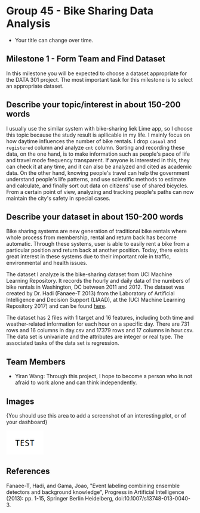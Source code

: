 # Group 45 - Bike Sharing Data Analysis

- Your title can change over time.

## Milestone 1 - Form Team and Find Dataset

In this milestone you will be expected to choose a dataset appropriate for the DATA 301 project. The most important task for this milestone is to select an appropriate dataset.

## Describe your topic/interest in about 150-200 words

I usually use the similar system with bike-sharing liek Lime app, so I choose this topic because the study result is apllicable in my life. I mainly focus on how daytime influences the number of bike rentals. I drop `casual` and `registered` column and analyze `cnt` column. Sorting and recording these data, on the one hand, is to make information such as people's pace of life and travel mode frequency transparent. If anyone is interested in this, they can check it at any time, and it can also be analyzed and cited as academic data. On the other hand, knowing people's travel can help the government understand people's life patterns, and use scientific methods to estimate and calculate, and finally sort out data on citizens' use of shared bicycles. From a certain point of view, analyzing and tracking people's paths can now maintain the city's safety in special cases.


## Describe your dataset in about 150-200 words

Bike sharing systems are new generation of traditional bike rentals where whole process from membership, rental and return back has become automatic. Through these systems, user is able to easily rent a bike from a particular position and return back at another position. Today, there exists great interest in these systems due to their important role in traffic, environmental and health issues.

The dataset I analyze is the bike-sharing dataset from UCI Machine Learning Repository. It records the hourly and daily data of the numbers of bike rentals in Washington, DC between 2011 and 2012. The dataset was created by Dr. Hadi (Fanaee-T 2013) from the Laboratory of Artificial Intelligence and Decision Support (LIAAD), at the (UCI Machine Learning Repository 2017) and can be found [here](https://archive.ics.uci.edu/ml/datasets/bike+sharing+dataset).

The dataset has 2 files with 1 target and 16 features, including both time and weather-related information for each hour on a specific day. There are 731 rows and 16 columns in day.csv and 17379 rows and 17 columns in hour.csv. The data set is univariate and the attributes are integer or real type. The associated tasks of the data set is regression.

## Team Members

- Yiran Wang: Through this project, I hope to become a person who is not afraid to work alone and can think independently.

## Images

{You should use this area to add a screenshot of an interesting plot, or of your dashboard}

<img src ="images/test.png" width="100px">

## References

Fanaee-T, Hadi, and Gama, Joao, "Event labeling combining ensemble detectors and background knowledge", Progress in Artificial Intelligence (2013): pp. 1-15, Springer Berlin Heidelberg, doi:10.1007/s13748-013-0040-3.